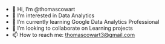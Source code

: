 - 👋 Hi, I’m @thomascowart
- 👀 I’m interested in Data Analytics
- 🌱 I’m currently learning Google Data Analytics Professional
- 💞️ I’m looking to collaborate on Learning projects
- 📫 How to reach me: thomascowart3@gmail.com

<!---
thomascowart/thomascowart is a ✨ special ✨ repository because its `README.md` (this file) appears on your GitHub profile.
You can click the Preview link to take a look at your changes.
--->
